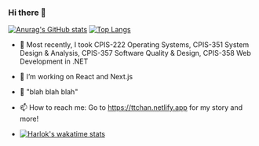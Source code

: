 ### Hi there 👋

<!--
**tfulanchan/tfulanchan** is a ✨ _special_ ✨ repository because its `README.md` (this file) appears on your GitHub profile.
--> 
[![Anurag's GitHub stats](https://github-readme-stats.vercel.app/api?username=tfulanchan)](https://github.com/anuraghazra/github-readme-stats)
[![Top Langs](https://github-readme-stats.vercel.app/api/top-langs/?username=tfulanchan&layout=donut)](https://github.com/anuraghazra/github-readme-stats)

- 🔭 Most recently, I took CPIS-222 Operating Systems, CPIS-351 System Design & Analysis, CPIS-357 Software Quality & Design, CPIS-358 Web Development in .NET
- 🌱 I’m working on React and Next.js
- 💬 "blah blah blah"
- 📫 How to reach me: Go to https://ttchan.netlify.app for my story and more!

- [![Harlok's wakatime stats](https://github-readme-stats.vercel.app/api/wakatime?username=tfulanchan)](https://github.com/anuraghazra/github-readme-stats)

